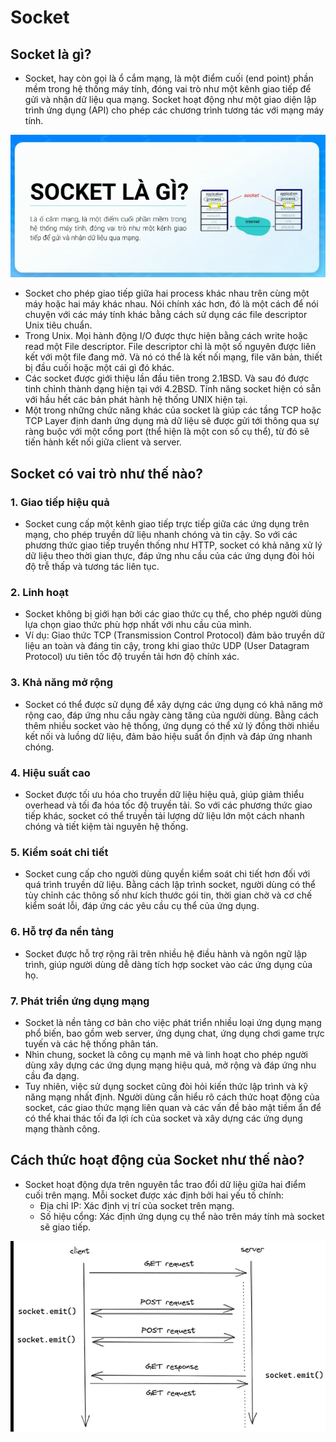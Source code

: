 # Socket
## Socket là gì?
- Socket, hay còn gọi là ổ cắm mạng, là một điểm cuối (end point) phần mềm trong hệ thống máy tính, đóng vai trò như một kênh giao tiếp để gửi và nhận dữ liệu qua mạng. Socket hoạt động như một giao diện lập trình ứng dụng (API) cho phép các chương trình tương tác với mạng máy tính.
  
<p align="center">
  <img src="https://github.com/CHu292/SOC/blob/main/Web_programming_LMS/1_ntroduction_to_backend_development/image/socket/what_is_.png
" alt="" width="1000">
</p>

- Socket cho phép giao tiếp giữa hai process khác nhau trên cùng một máy hoặc hai máy khác nhau. Nói chính xác hơn, đó là một cách để nói chuyện với các máy tính khác bằng cách sử dụng các file descriptor Unix tiêu chuẩn.
- Trong Unix. Mọi hành động I/O được thực hiện bằng cách write hoặc read một File descriptor. File descriptor chỉ là một số nguyên được liên kết với một file đang mở. Và nó có thể là kết nối mạng, file văn bản, thiết bị đầu cuối hoặc một cái gì đó khác.
- Các socket được giới thiệu lần đầu tiên trong 2.1BSD. Và sau đó được tinh chỉnh thành dạng hiện tại với 4.2BSD. Tính năng socket hiện có sẵn với hầu hết các bản phát hành hệ thống UNIX hiện tại.
- Một trong những chức năng khác của socket là giúp các tầng TCP hoặc TCP Layer định danh ứng dụng mà dữ liệu sẽ được gửi tới thông qua sự ràng buộc với một cổng port (thể hiện là một con số cụ thể), từ đó sẽ tiến hành kết nối giữa client và server.

## Socket có vai trò như thế nào?
### 1. Giao tiếp hiệu quả
- Socket cung cấp một kênh giao tiếp trực tiếp giữa các ứng dụng trên mạng, cho phép truyền dữ liệu nhanh chóng và tin cậy. So với các phương thức giao tiếp truyền thống như HTTP, socket có khả năng xử lý dữ liệu theo thời gian thực, đáp ứng nhu cầu của các ứng dụng đòi hỏi độ trễ thấp và tương tác liên tục.

### 2. Linh hoạt
- Socket không bị giới hạn bởi các giao thức cụ thể, cho phép người dùng lựa chọn giao thức phù hợp nhất với nhu cầu của mình.
- Ví dụ: Giao thức TCP (Transmission Control Protocol) đảm bảo truyền dữ liệu an toàn và đáng tin cậy, trong khi giao thức UDP (User Datagram Protocol) ưu tiên tốc độ truyền tải hơn độ chính xác.

### 3. Khả năng mở rộng
- Socket có thể được sử dụng để xây dựng các ứng dụng có khả năng mở rộng cao, đáp ứng nhu cầu ngày càng tăng của người dùng. Bằng cách thêm nhiều socket vào hệ thống, ứng dụng có thể xử lý đồng thời nhiều kết nối và luồng dữ liệu, đảm bảo hiệu suất ổn định và đáp ứng nhanh chóng.

### 4. Hiệu suất cao
- Socket được tối ưu hóa cho truyền dữ liệu hiệu quả, giúp giảm thiểu overhead và tối đa hóa tốc độ truyền tải. So với các phương thức giao tiếp khác, socket có thể truyền tải lượng dữ liệu lớn một cách nhanh chóng và tiết kiệm tài nguyên hệ thống.

### 5. Kiểm soát chi tiết
- Socket cung cấp cho người dùng quyền kiểm soát chi tiết hơn đối với quá trình truyền dữ liệu. Bằng cách lập trình socket, người dùng có thể tùy chỉnh các thông số như kích thước gói tin, thời gian chờ và cơ chế kiểm soát lỗi, đáp ứng các yêu cầu cụ thể của ứng dụng.

### 6. Hỗ trợ đa nền tảng
- Socket được hỗ trợ rộng rãi trên nhiều hệ điều hành và ngôn ngữ lập trình, giúp người dùng dễ dàng tích hợp socket vào các ứng dụng của họ.

### 7. Phát triển ứng dụng mạng

- Socket là nền tảng cơ bản cho việc phát triển nhiều loại ứng dụng mạng phổ biến, bao gồm web server, ứng dụng chat, ứng dụng chơi game trực tuyến và các hệ thống phân tán.
- Nhìn chung, socket là công cụ mạnh mẽ và linh hoạt cho phép người dùng xây dựng các ứng dụng mạng hiệu quả, mở rộng và đáp ứng nhu cầu đa dạng.
- Tuy nhiên, việc sử dụng socket cũng đòi hỏi kiến thức lập trình và kỹ năng mạng nhất định. Người dùng cần hiểu rõ cách thức hoạt động của socket, các giao thức mạng liên quan và các vấn đề bảo mật tiềm ẩn để có thể khai thác tối đa lợi ích của socket và xây dựng các ứng dụng mạng thành công.
## Cách thức hoạt động của Socket như thế nào?
- Socket hoạt động dựa trên nguyên tắc trao đổi dữ liệu giữa hai điểm cuối trên mạng. Mỗi socket được xác định bởi hai yếu tố chính:
  - Địa chỉ IP: Xác định vị trí của socket trên mạng.
  - Số hiệu cổng: Xác định ứng dụng cụ thể nào trên máy tính mà socket sẽ giao tiếp.

<p align="center">
  <img src="https://github.com/CHu292/SOC/blob/main/Web_programming_LMS/1_ntroduction_to_backend_development/image/socket/socket.png" alt="" width="1000">
</p>
